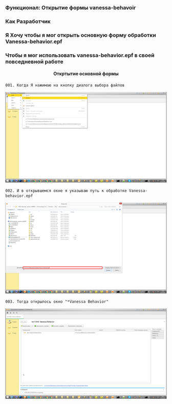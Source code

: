 ### Функционал: Открытие формы vanessa-behavoir
### Как Разработчик
### Я Хочу чтобы я мог открыть основную форму обработки Vanessa-behavior.epf
### Чтобы я мог использовать vanessa-behavior.epf в своей повседневной работе
#### <p align="center">Откртытие основной формы</p>

	001. Когда Я нажимаю на кнопку диалога выбора файлов
<img src=Pict/ОткрытиеФормы/ОткрытиеФормы_1_Откртытие_основной_формы_001.png>

	002. И в открывшемся окне я указываю путь к обработке Vanessa-behavior.epf
<img src=Pict/ОткрытиеФормы/ОткрытиеФормы_2_Откртытие_основной_формы_002.png>

	003. Тогда открылось окно "*Vanessa Behavior"
<img src=Pict/ОткрытиеФормы/ОткрытиеФормы_3_Откртытие_основной_формы_003.png>
